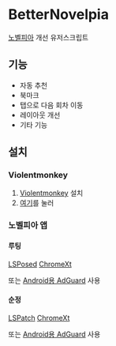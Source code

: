# BetterNovelpia

[노벨피아](https://novelpia.com) 개선 유저스크립트

## 기능

- 자동 추천
- 북마크
- 탭으로 다음 회차 이동
- 레이아웃 개선
- 기타 기능

## 설치

### Violentmonkey

1. [Violentmonkey](https://violentmonkey.github.io) 설치
2. [여기](https://github.com/green1052/betternovelpia/releases/latest/download/betternovelpia.user.js)를 눌러

### 노벨피아 앱

#### 루팅

[LSPosed](https://github.com/LSPosed/LSPosed)
[ChromeXt](https://github.com/JingMatrix/ChromeXt)

또는 [Android용 AdGuard](https://adguard.com/ko/adguard-android/overview.html) 사용

#### 순정

[LSPatch](https://github.com/LSPosed/LSPatch)
[ChromeXt](https://github.com/JingMatrix/ChromeXt)

또는 [Android용 AdGuard](https://adguard.com/ko/adguard-android/overview.html) 사용
